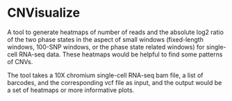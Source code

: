 # CNVisualize
A tool to generate heatmaps of number of reads and the absolute log2 ratio of the two phase states in the aspect of small windows (fixed-length windows, 100-SNP windows, or the phase state related windows) for single-cell RNA-seq data. These heatmaps would be helpful to find some patterns of CNVs.

The tool takes a 10X chromium single-cell RNA-seq bam file, a list of barcodes, and the corresponding vcf file as input, and the output would be a set of heatmaps or more informative plots.
